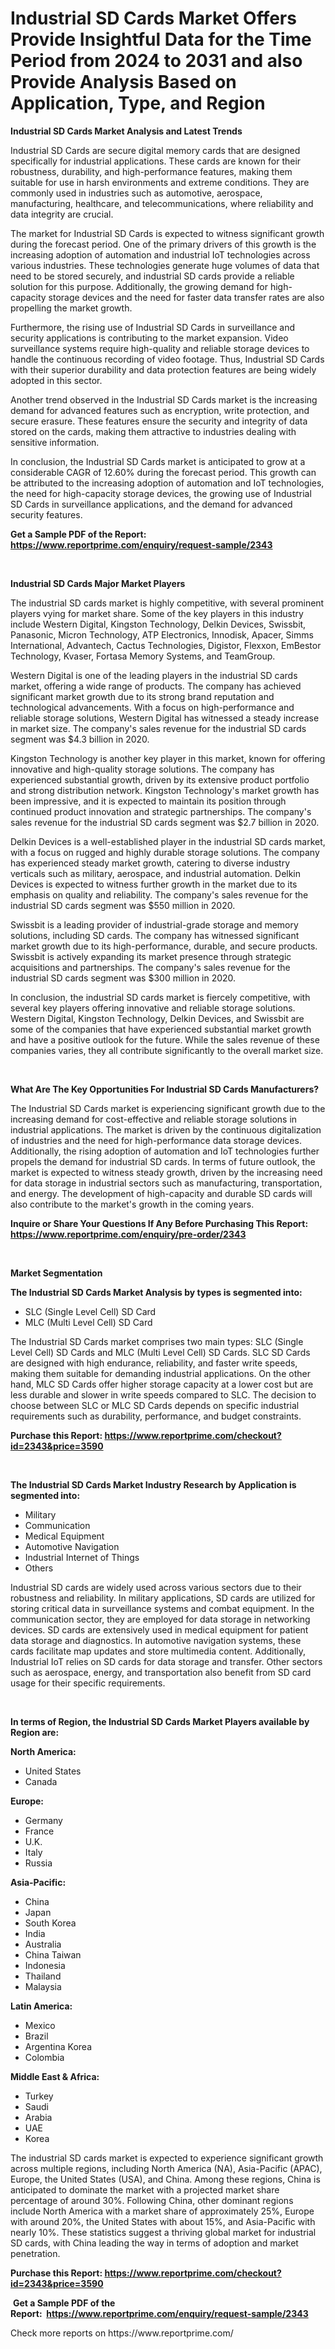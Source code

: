 <p><h1>Industrial SD Cards Market Offers Provide Insightful Data for the Time Period from 2024 to 2031 and also Provide Analysis Based on Application, Type, and Region</h1></p><p><strong>Industrial SD Cards Market Analysis and Latest Trends</strong></p>
<p><p>Industrial SD Cards are secure digital memory cards that are designed specifically for industrial applications. These cards are known for their robustness, durability, and high-performance features, making them suitable for use in harsh environments and extreme conditions. They are commonly used in industries such as automotive, aerospace, manufacturing, healthcare, and telecommunications, where reliability and data integrity are crucial.</p><p>The market for Industrial SD Cards is expected to witness significant growth during the forecast period. One of the primary drivers of this growth is the increasing adoption of automation and industrial IoT technologies across various industries. These technologies generate huge volumes of data that need to be stored securely, and industrial SD cards provide a reliable solution for this purpose. Additionally, the growing demand for high-capacity storage devices and the need for faster data transfer rates are also propelling the market growth.</p><p>Furthermore, the rising use of Industrial SD Cards in surveillance and security applications is contributing to the market expansion. Video surveillance systems require high-quality and reliable storage devices to handle the continuous recording of video footage. Thus, Industrial SD Cards with their superior durability and data protection features are being widely adopted in this sector.</p><p>Another trend observed in the Industrial SD Cards market is the increasing demand for advanced features such as encryption, write protection, and secure erasure. These features ensure the security and integrity of data stored on the cards, making them attractive to industries dealing with sensitive information.</p><p>In conclusion, the Industrial SD Cards market is anticipated to grow at a considerable CAGR of 12.60% during the forecast period. This growth can be attributed to the increasing adoption of automation and IoT technologies, the need for high-capacity storage devices, the growing use of Industrial SD Cards in surveillance applications, and the demand for advanced security features.</p></p>
<p><strong>Get a Sample PDF of the Report:&nbsp; <a href="https://www.reportprime.com/enquiry/request-sample/2343">https://www.reportprime.com/enquiry/request-sample/2343</a></strong></p>
<p>&nbsp;</p>
<p><strong>Industrial SD Cards Major Market Players</strong></p>
<p><p>The industrial SD cards market is highly competitive, with several prominent players vying for market share. Some of the key players in this industry include Western Digital, Kingston Technology, Delkin Devices, Swissbit, Panasonic, Micron Technology, ATP Electronics, Innodisk, Apacer, Simms International, Advantech, Cactus Technologies, Digistor, Flexxon, EmBestor Technology, Kvaser, Fortasa Memory Systems, and TeamGroup.</p><p>Western Digital is one of the leading players in the industrial SD cards market, offering a wide range of products. The company has achieved significant market growth due to its strong brand reputation and technological advancements. With a focus on high-performance and reliable storage solutions, Western Digital has witnessed a steady increase in market size. The company's sales revenue for the industrial SD cards segment was $4.3 billion in 2020.</p><p>Kingston Technology is another key player in this market, known for offering innovative and high-quality storage solutions. The company has experienced substantial growth, driven by its extensive product portfolio and strong distribution network. Kingston Technology's market growth has been impressive, and it is expected to maintain its position through continued product innovation and strategic partnerships. The company's sales revenue for the industrial SD cards segment was $2.7 billion in 2020.</p><p>Delkin Devices is a well-established player in the industrial SD cards market, with a focus on rugged and highly durable storage solutions. The company has experienced steady market growth, catering to diverse industry verticals such as military, aerospace, and industrial automation. Delkin Devices is expected to witness further growth in the market due to its emphasis on quality and reliability. The company's sales revenue for the industrial SD cards segment was $550 million in 2020.</p><p>Swissbit is a leading provider of industrial-grade storage and memory solutions, including SD cards. The company has witnessed significant market growth due to its high-performance, durable, and secure products. Swissbit is actively expanding its market presence through strategic acquisitions and partnerships. The company's sales revenue for the industrial SD cards segment was $300 million in 2020.</p><p>In conclusion, the industrial SD cards market is fiercely competitive, with several key players offering innovative and reliable storage solutions. Western Digital, Kingston Technology, Delkin Devices, and Swissbit are some of the companies that have experienced substantial market growth and have a positive outlook for the future. While the sales revenue of these companies varies, they all contribute significantly to the overall market size.</p></p>
<p>&nbsp;</p>
<p><strong>What Are The Key Opportunities For Industrial SD Cards Manufacturers?</strong></p>
<p><p>The Industrial SD Cards market is experiencing significant growth due to the increasing demand for cost-effective and reliable storage solutions in industrial applications. The market is driven by the continuous digitalization of industries and the need for high-performance data storage devices. Additionally, the rising adoption of automation and IoT technologies further propels the demand for industrial SD cards. In terms of future outlook, the market is expected to witness steady growth, driven by the increasing need for data storage in industrial sectors such as manufacturing, transportation, and energy. The development of high-capacity and durable SD cards will also contribute to the market's growth in the coming years.</p></p>
<p><strong>Inquire or Share Your Questions If Any Before Purchasing This Report: <a href="https://www.reportprime.com/enquiry/pre-order/2343">https://www.reportprime.com/enquiry/pre-order/2343</a></strong></p>
<p>&nbsp;</p>
<p><strong>Market Segmentation</strong></p>
<p><strong>The Industrial SD Cards Market Analysis by types is segmented into:</strong></p>
<p><ul><li>SLC (Single Level Cell) SD Card</li><li>MLC (Multi Level Cell) SD Card</li></ul></p>
<p><p>The Industrial SD Cards market comprises two main types: SLC (Single Level Cell) SD Cards and MLC (Multi Level Cell) SD Cards. SLC SD Cards are designed with high endurance, reliability, and faster write speeds, making them suitable for demanding industrial applications. On the other hand, MLC SD Cards offer higher storage capacity at a lower cost but are less durable and slower in write speeds compared to SLC. The decision to choose between SLC or MLC SD Cards depends on specific industrial requirements such as durability, performance, and budget constraints.</p></p>
<p><strong>Purchase this Report:&nbsp;<a href="https://www.reportprime.com/checkout?id=2343&price=3590">https://www.reportprime.com/checkout?id=2343&price=3590</a></strong></p>
<p>&nbsp;</p>
<p><strong>The Industrial SD Cards Market Industry Research by Application is segmented into:</strong></p>
<p><ul><li>Military</li><li>Communication</li><li>Medical Equipment</li><li>Automotive Navigation</li><li>Industrial Internet of Things</li><li>Others</li></ul></p>
<p><p>Industrial SD cards are widely used across various sectors due to their robustness and reliability. In military applications, SD cards are utilized for storing critical data in surveillance systems and combat equipment. In the communication sector, they are employed for data storage in networking devices. SD cards are extensively used in medical equipment for patient data storage and diagnostics. In automotive navigation systems, these cards facilitate map updates and store multimedia content. Additionally, Industrial IoT relies on SD cards for data storage and transfer. Other sectors such as aerospace, energy, and transportation also benefit from SD card usage for their specific requirements.</p></p>
<p>&nbsp;</p>
<p><strong>In terms of Region, the Industrial SD Cards Market Players available by Region are:</strong></p>
<p>
    <p> <strong> North America: </strong>
        <ul>
            <li>United States</li>
            <li>Canada</li>
        </ul>
        </p> 
    <p> <strong> Europe: </strong>
        <ul>
            <li>Germany</li>
            <li>France</li>
            <li>U.K.</li>
            <li>Italy</li>
            <li>Russia</li>
        </ul>
        </p> 
    <p> <strong> Asia-Pacific: </strong>
        <ul>
            <li>China</li>
            <li>Japan</li>
            <li>South Korea</li>
            <li>India</li>
            <li>Australia</li>
            <li>China Taiwan</li>
            <li>Indonesia</li>
            <li>Thailand</li>
            <li>Malaysia</li>
        </ul>
        </p> 
    <p> <strong> Latin America: </strong>
        <ul>
            <li>Mexico</li>
            <li>Brazil</li>
            <li>Argentina Korea</li>
            <li>Colombia</li>
        </ul>
        </p> 
    <p> <strong> Middle East & Africa: </strong>
        <ul>
            <li>Turkey</li>
            <li>Saudi</li>
            <li>Arabia</li>
            <li>UAE</li>
            <li>Korea</li>
        </ul>
    </p>
    </p>
<p><p>The industrial SD cards market is expected to experience significant growth across multiple regions, including North America (NA), Asia-Pacific (APAC), Europe, the United States (USA), and China. Among these regions, China is anticipated to dominate the market with a projected market share percentage of around 30%. Following China, other dominant regions include North America with a market share of approximately 25%, Europe with around 20%, the United States with about 15%, and Asia-Pacific with nearly 10%. These statistics suggest a thriving global market for industrial SD cards, with China leading the way in terms of adoption and market penetration.</p></p>
<p><strong>Purchase this Report: <a href="https://www.reportprime.com/checkout?id=2343&price=3590">https://www.reportprime.com/checkout?id=2343&price=3590</a></strong></p>
<p>&nbsp;<strong>Get a Sample PDF of the Report:&nbsp;&nbsp;<a href="https://www.reportprime.com/enquiry/request-sample/2343">https://www.reportprime.com/enquiry/request-sample/2343</a></strong></p>
<p><strong></strong></p>
<p>Check more reports on https://www.reportprime.com/</p>